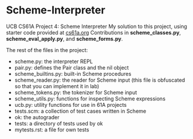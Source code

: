 # Scheme-Interpreter
 UCB CS61A Project 4: Scheme Interpreter
 My solution to this project, using starter code provided at [cs61a.org](https://cs61a.org/proj/scheme/)
 Contributions in **scheme_classes.py**, **scheme_eval_apply.py**, and **scheme_forms.py**.
 
 The rest of the files in the project:
 - scheme.py: the interpreter REPL
 - pair.py: defines the Pair class and the nil object
 - scheme_builtins.py: built-in Scheme procedures
 - scheme_reader.py: the reader for Scheme input (this file is obfuscated so that you can implement it in lab)
 - scheme_tokens.py: the tokenizer for Scheme input
 - scheme_utils.py: functions for inspecting Scheme expressions
 - ucb.py: utility functions for use in 61A projects
 - tests.scm: a collection of test cases written in Scheme
 - ok: the autograder
 - tests: a directory of tests used by ok
 - mytests.rst: a file for own tests
